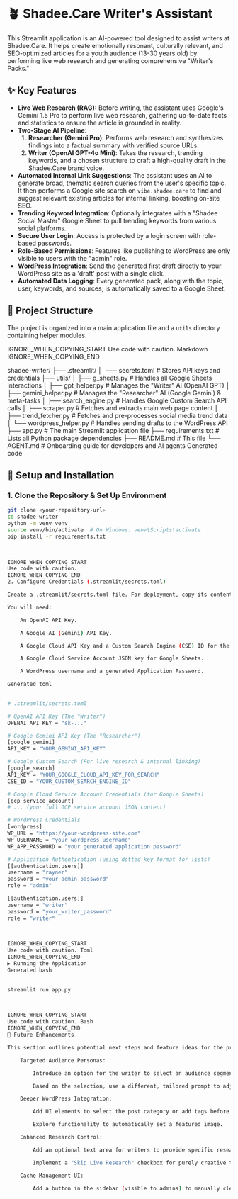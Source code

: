       
# 🪴 Shadee.Care Writer's Assistant

This Streamlit application is an AI-powered tool designed to assist writers at Shadee.Care. It helps create emotionally resonant, culturally relevant, and SEO-optimized articles for a youth audience (13-30 years old) by performing live web research and generating comprehensive "Writer's Packs."

## ✨ Key Features

-   **Live Web Research (RAG):** Before writing, the assistant uses Google's Gemini 1.5 Pro to perform live web research, gathering up-to-date facts and statistics to ensure the article is grounded in reality.
-   **Two-Stage AI Pipeline**:
    1.  **Researcher (Gemini Pro)**: Performs web research and synthesizes findings into a factual summary with verified source URLs.
    2.  **Writer (OpenAI GPT-4o Mini)**: Takes the research, trending keywords, and a chosen structure to craft a high-quality draft in the Shadee.Care brand voice.
-   **Automated Internal Link Suggestions**: The assistant uses an AI to generate broad, thematic search queries from the user's specific topic. It then performs a Google site search on `vibe.shadee.care` to find and suggest relevant existing articles for internal linking, boosting on-site SEO.
-   **Trending Keyword Integration**: Optionally integrates with a "Shadee Social Master" Google Sheet to pull trending keywords from various social platforms.
-   **Secure User Login**: Access is protected by a login screen with role-based passwords.
-   **Role-Based Permissions**: Features like publishing to WordPress are only visible to users with the "admin" role.
-   **WordPress Integration**: Send the generated first draft directly to your WordPress site as a 'draft' post with a single click.
-   **Automated Data Logging**: Every generated pack, along with the topic, user, keywords, and sources, is automatically saved to a Google Sheet.

## 📂 Project Structure

The project is organized into a main application file and a `utils` directory containing helper modules.

    

IGNORE_WHEN_COPYING_START
Use code with caution. Markdown
IGNORE_WHEN_COPYING_END

shadee-writer/
├── .streamlit/
│ └── secrets.toml # Stores API keys and credentials
├── utils/
│ ├── g_sheets.py # Handles all Google Sheets interactions
│ ├── gpt_helper.py # Manages the "Writer" AI (OpenAI GPT)
│ ├── gemini_helper.py # Manages the "Researcher" AI (Google Gemini) & meta-tasks
│ ├── search_engine.py # Handles Google Custom Search API calls
│ ├── scraper.py # Fetches and extracts main web page content
│ ├── trend_fetcher.py # Fetches and pre-processes social media trend data
│ └── wordpress_helper.py # Handles sending drafts to the WordPress API
├── app.py # The main Streamlit application file
├── requirements.txt # Lists all Python package dependencies
├── README.md # This file
└── AGENT.md # Onboarding guide for developers and AI agents
Generated code

      
## 🚀 Setup and Installation

### 1. Clone the Repository & Set Up Environment

```bash
git clone <your-repository-url>
cd shadee-writer
python -m venv venv
source venv/bin/activate  # On Windows: venv\Scripts\activate
pip install -r requirements.txt

    

IGNORE_WHEN_COPYING_START
Use code with caution.
IGNORE_WHEN_COPYING_END
2. Configure Credentials (.streamlit/secrets.toml)

Create a .streamlit/secrets.toml file. For deployment, copy its contents into the Streamlit Cloud secrets manager.

You will need:

    An OpenAI API Key.

    A Google AI (Gemini) API Key.

    A Google Cloud API Key and a Custom Search Engine (CSE) ID for the search feature.

    A Google Cloud Service Account JSON key for Google Sheets.

    A WordPress username and a generated Application Password.

Generated toml

      
# .streamlit/secrets.toml

# OpenAI API Key (The "Writer")
OPENAI_API_KEY = "sk-..."

# Google Gemini API Key (The "Researcher")
[google_gemini]
API_KEY = "YOUR_GEMINI_API_KEY"

# Google Custom Search (For live research & internal linking)
[google_search]
API_KEY = "YOUR_GOOGLE_CLOUD_API_KEY_FOR_SEARCH"
CSE_ID = "YOUR_CUSTOM_SEARCH_ENGINE_ID"

# Google Cloud Service Account Credentials (for Google Sheets)
[gcp_service_account]
# ... (your full GCP service account JSON content)

# WordPress Credentials
[wordpress]
WP_URL = "https://your-wordpress-site.com"
WP_USERNAME = "your_wordpress_username"
WP_APP_PASSWORD = "your generated application password"

# Application Authentication (using dotted key format for lists)
[[authentication.users]]
username = "rayner"
password = "your_admin_password"
role = "admin"

[[authentication.users]]
username = "writer"
password = "your_writer_password"
role = "writer"

    

IGNORE_WHEN_COPYING_START
Use code with caution. Toml
IGNORE_WHEN_COPYING_END
▶️ Running the Application
Generated bash

      
streamlit run app.py

    

IGNORE_WHEN_COPYING_START
Use code with caution. Bash
IGNORE_WHEN_COPYING_END
🔮 Future Enhancements

This section outlines potential next steps and feature ideas for the project.

    Targeted Audience Personas:

        Introduce an option for the writer to select an audience segment, such as Younger Youth (13-17) or Young Adults (18-30+).

        Based on the selection, use a different, tailored prompt to adjust tone, language, slang, and content length.

    Deeper WordPress Integration:

        Add UI elements to select the post category or add tags before sending the draft to WordPress.

        Explore functionality to automatically set a featured image.

    Enhanced Research Control:

        Add an optional text area for writers to provide specific research questions to guide the Gemini researcher.

        Implement a "Skip Live Research" checkbox for purely creative topics.

    Cache Management UI:

        Add a button in the sidebar (visible to admins) to manually clear today's keyword cache.
